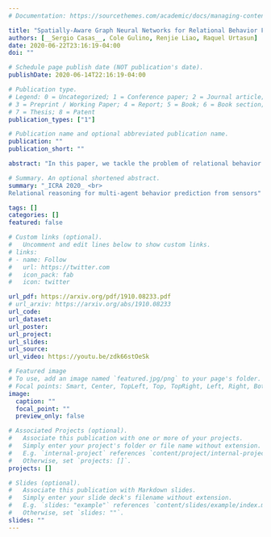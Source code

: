 ```yaml
---
# Documentation: https://sourcethemes.com/academic/docs/managing-content/

title: "Spatially-Aware Graph Neural Networks for Relational Behavior Forecasting from Sensor Data"
authors: [__Sergio Casas__, Cole Gulino, Renjie Liao, Raquel Urtasun]
date: 2020-06-22T23:16:19-04:00
doi: ""

# Schedule page publish date (NOT publication's date).
publishDate: 2020-06-14T22:16:19-04:00

# Publication type.
# Legend: 0 = Uncategorized; 1 = Conference paper; 2 = Journal article;
# 3 = Preprint / Working Paper; 4 = Report; 5 = Book; 6 = Book section;
# 7 = Thesis; 8 = Patent
publication_types: ["1"]

# Publication name and optional abbreviated publication name.
publication: ""
publication_short: ""

abstract: "In this paper, we tackle the problem of relational behavior forecasting from sensor data. Towards this goal, we propose a novel spatially-aware graph neural network (SpAGNN) that models the interactions between agents in the scene. Specifically, we exploit a convolutional neural network to detect the actors and compute their initial states. A graph neural network then iteratively updates the actor states via a message passing process. Inspired by Gaussian belief propagation, we design the messages to be spatially-transformed parameters of the output distributions from neighboring agents. Our model is fully differentiable, thus enabling end-to-end training. Importantly, our probabilistic predictions can model uncertainty at the trajectory level. We demonstrate the effectiveness of our approach by achieving significant improvements over the state-of-the-art on two real-world self-driving datasets: ATG4D and nuScenes."

# Summary. An optional shortened abstract.
summary: "_ICRA 2020_ <br>
Relational reasoning for multi-agent behavior prediction from sensors"

tags: []
categories: []
featured: false

# Custom links (optional).
#   Uncomment and edit lines below to show custom links.
# links:
# - name: Follow
#   url: https://twitter.com
#   icon_pack: fab
#   icon: twitter

url_pdf: https://arxiv.org/pdf/1910.08233.pdf
# url_arxiv: https://arxiv.org/abs/1910.08233
url_code:
url_dataset:
url_poster:
url_project:
url_slides:
url_source:
url_video: https://youtu.be/zdk66stOeSk

# Featured image
# To use, add an image named `featured.jpg/png` to your page's folder. 
# Focal points: Smart, Center, TopLeft, Top, TopRight, Left, Right, BottomLeft, Bottom, BottomRight.
image:
  caption: ""
  focal_point: ""
  preview_only: false

# Associated Projects (optional).
#   Associate this publication with one or more of your projects.
#   Simply enter your project's folder or file name without extension.
#   E.g. `internal-project` references `content/project/internal-project/index.md`.
#   Otherwise, set `projects: []`.
projects: []

# Slides (optional).
#   Associate this publication with Markdown slides.
#   Simply enter your slide deck's filename without extension.
#   E.g. `slides: "example"` references `content/slides/example/index.md`.
#   Otherwise, set `slides: ""`.
slides: ""
---
```

